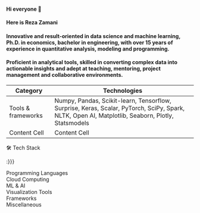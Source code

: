 #### Hi everyone 👋
#### Here is Reza Zamani
#### Innovative and result-oriented in data science and machine learning, Ph.D. in economics, bachelor in engineering, with over 15 years of experience in quantitative analysis, modeling and programming.
#### Proficient in analytical tools, skilled in converting complex data into actionable insights and adept at teaching, mentoring, project management and collaborative environments.





| Category  | Technologies |
| ------------- | ------------- |
|Tools \& frameworks  | Numpy, Pandas, Scikit-learn, Tensorflow, Surprise, Keras, Scalar, PyTorch, SciPy, Spark, NLTK, Open AI, Matplotlib, Seaborn, Plotly, Statsmodels |
| Content Cell  | Content Cell  |
🛠️ Tech Stack


:}}}

	
Programming Languages	     
Cloud Computing	  
ML & AI	  
Visualization Tools	   
Frameworks	    
Miscellaneous	  
